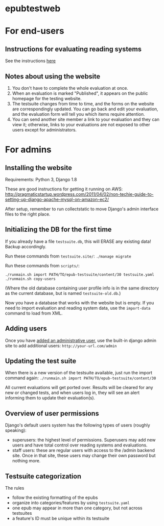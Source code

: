 epubtestweb
========

For end-users
==============

Instructions for evaluating reading systems
------------------------------------

See the instructions [here](http://epubtest.org/testsuite/)

Notes about using the website
-----------------------------

1. You don't have to complete the whole evaluation at once.
2. When an evaluation is marked "Published", it appears on the public homepage for the testing website.
3. The testsuite changes from time to time, and the forms on the website are correspondingly updated. You can go back and edit your evaluation, and the evaluation form will tell you which items require attention.
4. You can send another site member a link to your evaluation and they can view it; otherwise, links to your evaluations are not exposed to other users except for administrators.


For admins
==========

Installing the website
----------------
Requirements: Python 3, Django 1.8

These are good instructions for getting it running on AWS:
http://pragmaticstartup.wordpress.com/2011/04/02/non-techie-guide-to-setting-up-django-apache-mysql-on-amazon-ec2/

After setup, remember to run collectstatic to move Django's admin interface files to the right place.


Initializing the DB for the first time
---------------------------------
If you already have a file `testsuite.db`, this will ERASE any existing data! Backup accordingly.

Run these commands from `testsuite.site/`:
`./manage migrate`

Run these commands from `scripts/`:

`./runmain.sh import PATH/TO/epub-testsuite/content/30 testsuite.yaml`
`./runmain.sh copy-users`

(Where the old database containing user profile info is in the same directory as the current database, but is named `testsuite-old.db`.)

Now you have a database that works with the website but is empty. If you need to import evaluation and reading system data, use the `import-data` command to load from XML.

Adding users
------------
Once you have [added an administrative user](https://docs.djangoproject.com/en/dev/ref/django-admin/#createsuperuser), use the built-in django admin site to add additional users:
`http://your-url.com/admin`


Updating the test suite
---------------
When there is a new version of the testsuite available, just run the import command again:
`./runmain.sh import PATH/TO/epub-testsuite/content/30`

All current evaluations will get ported over. Results will be cleared for any new or changed tests, and when users log in, they will see an alert informing them to update their evaluation(s).

Overview of user permissions
-------------
Django's default users system has the following types of users (roughly speaking):

* superusers: the highest level of permissions. Superusers may add new users and have total control over reading systems and evaluations.
* staff users: these are regular users with access to the /admin backend site. Once in that site, these users may change their own password but  nothing more.

Testsuite categorization
-------------
The rules
* follow the existing formatting of the epubs
* organize into categories/features by using `testsuite.yaml`
* one epub may appear in more than one category, but not across testsuites
* a feature's ID must be unique within its testsuite



